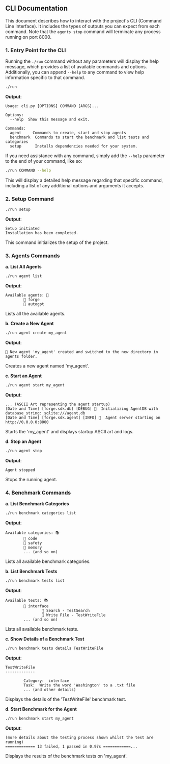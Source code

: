 ## CLI Documentation

This document describes how to interact with the project's CLI (Command Line Interface). It includes the types of outputs you can expect from each command. Note that the `agents stop` command will terminate any process running on port 8000.

### 1. Entry Point for the CLI

Running the `./run` command without any parameters will display the help message, which provides a list of available commands and options. Additionally, you can append `--help` to any command to view help information specific to that command.

```sh
./run
```


**Output**:

```
Usage: cli.py [OPTIONS] COMMAND [ARGS]...

Options:
  --help  Show this message and exit.

Commands:
  agent     Commands to create, start and stop agents
  benchmark  Commands to start the benchmark and list tests and categories
  setup      Installs dependencies needed for your system.
```

If you need assistance with any command, simply add the `--help` parameter to the end of your command, like so:

```sh
./run COMMAND --help
```

This will display a detailed help message regarding that specific command, including a list of any additional options and arguments it accepts.

### 2. Setup Command

```sh
./run setup
```

**Output**:

```
Setup initiated
Installation has been completed.
```

This command initializes the setup of the project.

### 3. Agents Commands

**a. List All Agents**

```sh
./run agent list
```

**Output**:

```
Available agents: 🤖
        🐙 forge
        🐙 autogpt
```

Lists all the available agents.

**b. Create a New Agent**

```sh
./run agent create my_agent
```

**Output**:

```
🎉 New agent 'my_agent' created and switched to the new directory in agents folder.
```

Creates a new agent named 'my_agent'.

**c. Start an Agent**

```sh
./run agent start my_agent
```

**Output**:

```
... (ASCII Art representing the agent startup)
[Date and Time] [forge.sdk.db] [DEBUG] 🐛  Initializing AgentDB with database_string: sqlite:///agent.db
[Date and Time] [forge.sdk.agent] [INFO] 📝  Agent server starting on http://0.0.0.0:8000
```

Starts the 'my_agent' and displays startup ASCII art and logs.

**d. Stop an Agent**

```sh
./run agent stop
```

**Output**:

```
Agent stopped
```

Stops the running agent.

### 4. Benchmark Commands

**a. List Benchmark Categories**

```sh
./run benchmark categories list
```

**Output**:

```
Available categories: 📚
        📖 code
        📖 safety
        📖 memory
        ... (and so on)
```

Lists all available benchmark categories.

**b. List Benchmark Tests**

```sh
./run benchmark tests list
```

**Output**:

```
Available tests: 📚
        📖 interface
                🔬 Search - TestSearch
                🔬 Write File - TestWriteFile
        ... (and so on)
```

Lists all available benchmark tests.

**c. Show Details of a Benchmark Test**

```sh
./run benchmark tests details TestWriteFile
```

**Output**:

```
TestWriteFile
-------------

        Category:  interface
        Task:  Write the word 'Washington' to a .txt file
        ... (and other details)
```

Displays the details of the 'TestWriteFile' benchmark test.

**d. Start Benchmark for the Agent**

```sh
./run benchmark start my_agent
```

**Output**:

```
(more details about the testing process shown whilst the test are running)
============= 13 failed, 1 passed in 0.97s ============...
```

Displays the results of the benchmark tests on 'my_agent'.
